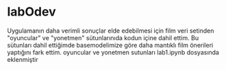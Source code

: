 # labOdev
 Uygulamanın daha verimli sonuçlar elde edebilmesi için film veri setinden "oyuncular" ve "yonetmen" sütunlarınıda kodun içine dahil ettim. Bu sütunları dahil ettiğimde basemodelimize göre daha mantıklı film önerileri yaptığını fark ettim.
oyuncular ve yonetmen sutunları lab1.ipynb dosyasında eklenmiştir
